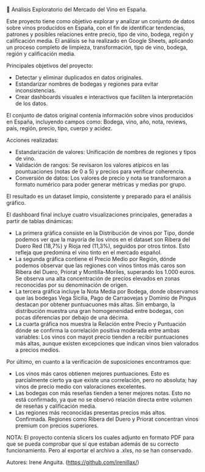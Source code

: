 🍷 Análisis Exploratorio del Mercado del Vino en España. 

Este proyecto tiene como objetivo explorar y analizar un conjunto de datos sobre vinos producidos en España, con el fin de identificar tendencias, patrones y posibles relaciones entre precio, tipo de vino, bodega, región y calificación media. El análisis se ha realizado en Google Sheets, aplicando un proceso completo de limpieza, transformación, tipo de vino, bodega, región y calificación media. 

Principales objetivos del proyecto: 
- Detectar y eliminar duplicados en datos originales.
- Estandarizar nombres de bodegas y regiones para evitar inconsistencias.
- Crear dashboards visuales e interactivos que faciliten la interpretación de los datos.

El conjunto de datos original contenía información sobre vinos producidos en España, incluyendo campos como: Bodega, vino, año, nota, reviews, país, región, precio, tipo, cuerpo y acidez. 

Acciones realizadas: 
- Estandarización de valores: Unificación de nombres de regiones y tipos de vino.
- Validación de rangos: Se revisaron los valores atípicos en las pountuaciones (notas de 0 a 5) y precios para verificar coherencia.
- Conversión de datos: Los valores de precio y nota se transformaron a formato numérico para poder generar métricas y medias por grupo.

El resultado es un dataset limpio, consistente y preparado para el análisis gráfico. 

El dashboard final incluye cuatro visualizaciones principales, generadas a partir de tablas dinámicas: 
- La primera gráfica consiste en la Distribución de vinos por Tipo, donde podemos ver que la mayoría de los vinos en el dataset son Ribera del Duero Red (18,7%) y Rioja red (11,3%), seguidos por otros tintos. Esto refleja que predomina el vino tinto en el mercado español.
- La segunda gráfica contiene el Precio Medio por Región, dónde podemos observar que las regiones con vinos tintos más caros son Ribera del Duero, Priorat y Montilla-Moriles, superando los 1.000 euros. Se observa una alta concentración de precios elevados en zonas reconocidas por su denominación de origen.
- La tercera gráfica incluye la Nota Media por Bodega, donde observamos que las bodegas Vega Sicilia, Pago de Carraovejas y Dominio de Pingus destacan por obtener puntuacuones más altas. Sin embargo, la distribución muestra una gran homogenenidad entre bodegas, con pocas diferencias por debajo de una décima.
- La cuarta gráfica nos muestra la Relación entre Precio y Puntuación dónde se confirma la correlación positiva moderada entre ambas variables: Los vinos con mayot precio tienden a recibir puntuaciones más altas, aunque existen excepciones que indican vinos bien valorados a precios medios.


Por último, en cuanto a la verificación de suposiciones encontramos que: 
- Los vinos más caros obtienen mejores puntuaciones. Esto es parcialmente cierto ya que existe una correlación, pero no absoluta; hay vinos de precio medio con valoraciones excelentes.
- Las bodegas con más reseñas tienden a tener mejores notas. Esto no está confirmado, ya que no se observó relación directa entre volumen de reseñas y calificación media.
- Las regiones más reconocidas presentas precios más altos. Confirmada. Regiones como Ribera del Duero y Priorat concentran vinos premium con precios superiores.

NOTA: El proyecto contenía slicers los cuales adjunto en formato PDF para que se pueda comprobar que sí que estaban además de su correcto funcionamiento. Pero al exportar el archivo a .xlxs, no se han conservado.

Autores: 
Irene Anguita. 
(https://github.com/irenillax/)
